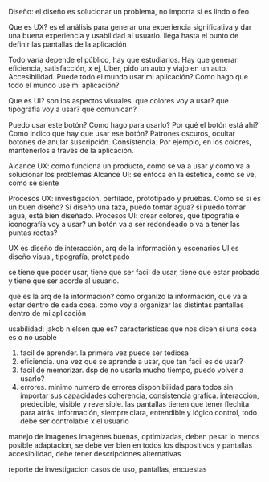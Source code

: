 Diseño: el diseño es solucionar un problema, no importa si es lindo o feo

Que es UX? es el análisis para generar una experiencia significativa y dar una buena experiencia y usabilidad al usuario. llega hasta el punto de definir las pantallas de la aplicación

Todo varía depende el público, hay que estudiarlos.
Hay que generar eficiencia, satisfacción, x ej, Uber, pido un auto y viajo en un auto.
Accesibilidad. Puede todo el mundo usar mi aplicación? Como hago que todo el mundo use mi aplicación?

Que es UI? son los aspectos visuales. que colores voy a usar? que tipografía voy a usar? que comunican?

Puedo usar este botón? Como hago para usarlo? Por qué el botón está ahí? Como indico que hay que usar ese botón?
Patrones oscuros, ocultar botones de anular suscripción.
Consistencia. Por ejemplo, en los colores, mantenerlos a través de la aplicación.

Alcance UX: como funciona un producto, como se va a usar y como va a solucionar los problemas
Alcance UI: se enfoca en la estética, como se ve, como se siente

Procesos UX: investigacion, perfilado, prototipado y pruebas. Como se si es un buen diseño? Si diseño una taza, puedo tomar agua? si puedo tomar agua, está bien diseñado.
Procesos UI: crear colores, que tipografia e iconografía voy a usar? un botón va a ser redondeado o va a tener las puntas rectas?

UX es diseño de interacción, arq de la información y escenarios
UI es diseño visual, tipografía, prototipado

se tiene que poder usar, tiene que ser facil de usar, tiene que estar probado y tiene que ser acorde al usuario.

que es la arq de la información? como organizo la información, que va a estar dentro de cada cosa. como voy a organizar las distintas pantallas dentro de mi aplicación

usabilidad: jakob nielsen
que es? caracteristicas que nos dicen si una cosa es o no usable
1. facil de aprender. la primera vez puede ser tediosa
2. eficiencia. una vez que se aprende a usar, que tan facil es de usar?
3. facil de memorizar. dsp de no usarla mucho tiempo, puedo volver a usarlo?
4. errores. minimo numero de errores
disponibilidad para todos sin importar sus capacidades
coherencia, consistencia gráfica.
interacción, predecible, visible y reversible. las pantallas tienen que tener flechita para atrás.
información, siempre clara, entendible y lógico
control, todo debe ser controlable x el usuario

manejo de imagenes
imagenes buenas, optimizadas, deben pesar lo menos posible
adaptacion, se debe ver bien en todos los dispositivos y pantallas
accesibilidad, debe tener descripciones alternativas

reporte de investigacion
casos de uso, pantallas, encuestas